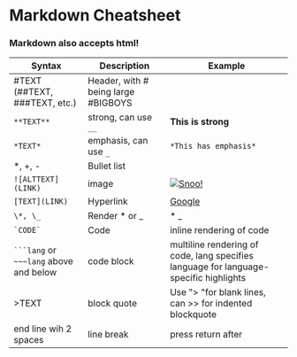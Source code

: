 # **Markdown Cheatsheet**


### Markdown also accepts html!
|Syntax|Description|Example|
|----|----|----|
|#TEXT (##TEXT, ###TEXT, etc.)|Header, with # being large #BIGBOYS|
|`**TEXT**`|strong, can use `__`|**This is strong**|
|`*TEXT*`|emphasis, can use `_`|`*This has emphasis*`|
|*, +, -|Bullet list||* Item 1 <br /> * Item 2|
|`![ALTTEXT](LINK)`|image|[![Snoo!](https://pixeljoint.com/files/icons/full/newmario.gif)](https://pixeljoint.com/pixelart/13250.htm)|
|`[TEXT](LINK)`|Hyperlink|[Google](http://google.com)|
|`\*, \_`|Render * or _|\* \_|
|`` `CODE` ``|Code|inline rendering of code|
|` ```lang ` or ` ~~~lang ` above and below|code block|multiline rendering of code, lang specifies language for language-specific highlights|
|>TEXT|block quote|Use ">  "for blank lines, can >> for indented blockquote| 
|end line wih 2 spaces|line break|press return after|
